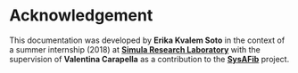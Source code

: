 # Acknowledgement 


This documentation was developed by **Erika Kvalem Soto** in the context of a summer internship (2018) at [**Simula Research Laboratory**](https://www.simula.no/) with the supervision of **Valentina Carapella** as a contribution to the [**SysAFib**](https://www.simula.no/research/projects/sysafib-systems-medicine-diagnosis-and-stratification-atrial-fibrillation) project. 
